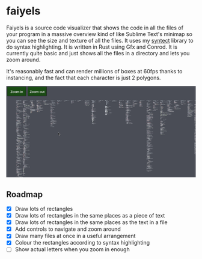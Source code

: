 # faiyels

Faiyels is a source code visualizer that shows the code in all the files of your program in a massive overview kind of like
Sublime Text's minimap so you can see the size and texture of all the files. It uses my [syntect](https://github.com/trishume/syntect) library to do syntax highlighting.
It is written in Rust using Gfx and Conrod. It is currently quite basic and just shows all the files in a directory and lets you zoom around.

It's reasonably fast and can render millions of boxes at 60fps thanks to instancing, and the fact that each character is just 2 polygons.

![Demo GIF](/assets/images/faiyels-demo2.gif)

## Roadmap
- [x] Draw lots of rectangles
- [x] Draw lots of rectangles in the same places as a piece of text
- [x] Draw lots of rectangles in the same places as the text in a file
- [x] Add controls to navigate and zoom around
- [x] Draw many files at once in a useful arrangement
- [x] Colour the rectangles according to syntax highlighting
- [ ] Show actual letters when you zoom in enough
